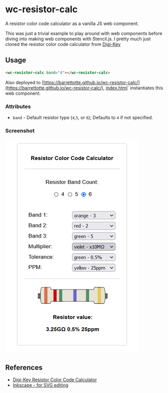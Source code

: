 # wc-resistor-calc

A resistor color code calculator as a vanilla JS web component.

This was just a trivial example to play around with web components before diving
into making web components with Stencil.js. I pretty much just cloned the resistor
color code calculator from [Digi-Key](https://www.digikey.com/en/resources/conversion-calculators/conversion-calculator-resistor-color-code)

## Usage

```html
<wc-resistor-calc band="4"></wc-resistor-calc>
```

Also deployed to [https://barrettotte.github.io/wc-resistor-calc/](https://barrettotte.github.io/wc-resistor-calc/), [index.html](index.html)` instantiates this web component.

### Attributes

- `band` - Default resistor type (`4`,`5`, or `6`); Defaults to `4` if not specified.

### Screenshot

![docs/screenshot.PNG](docs/screenshot.PNG)

## References

- [Digi-Key Resistor Color Code Calculator](https://www.digikey.com/en/resources/conversion-calculators/conversion-calculator-resistor-color-code)
- [Inkscape - for SVG editing](https://inkscape.org/)
